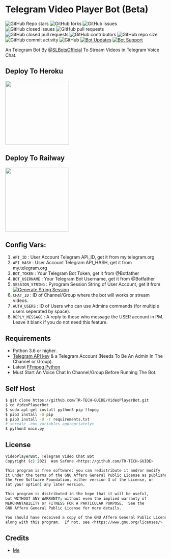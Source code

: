 # Telegram Video Player Bot (Beta)
![GitHub Repo stars](https://img.shields.io/github/stars/TR-TECH-GUIDE/VideoPlayerBot?color=blue&style=flat)
![GitHub forks](https://img.shields.io/github/forks/TR-TECH-GUIDE/VideoPlayerBot?color=green&style=flat)
![GitHub issues](https://img.shields.io/github/issues/TR-TECH-GUIDE/VideoPlayerBot)
![GitHub closed issues](https://img.shields.io/github/issues-closed/TR-TECH-GUIDE/VideoPlayerBot)
![GitHub pull requests](https://img.shields.io/github/issues-pr/TR-TECH-GUIDE/VideoPlayerBot)
![GitHub closed pull requests](https://img.shields.io/github/issues-pr-closed/TR-TECH-GUIDE/VideoPlayerBot)
![GitHub contributors](https://img.shields.io/github/contributors/TR-TECH-GUIDE/VideoPlayerBot?style=flat)
![GitHub repo size](https://img.shields.io/github/repo-size/TR-TECH-GUIDE/VideoPlayerBot?color=red)
![GitHub commit activity](https://img.shields.io/github/commit-activity/m/TR-TECH-GUIDE/VideoPlayerBot)
![GitHub](https://img.shields.io/github/license/TR-TECH-GUIDE/VideoPlayerBot)
[![Bot Updates](https://img.shields.io/badge/VideoPlayerBot-Updates%20Channel-green)](https://t.me/SLBotsOfficial)
[![Bot Support](https://img.shields.io/badge/VideoPlayerBot-Support%20Group-blue)](https://t.me/trtechguide)

An Telegram Bot By [@SLBotsOfficial](https://t.me/SLBotsOfficial) To Stream Videos in Telegram Voice Chat.


## Deploy To Heroku

<p><a href="https://heroku.com/deploy?template=https://github.com/TR-TECH-GUIDE/VideoPlayerBot"> <img src="https://img.shields.io/badge/Deploy%20To%20Heroku-blueviolet?style=for-the-badge&logo=heroku" width="200""/></a></p>

## Deploy To Railway

<p><a href="https://railway.app/new/template?template=https%3A%2F%2Fgithub.com%2FTR-TECH-GUIDE%2FVideoPlayerBot&envs=API_ID%2CAPI_HASH%2CBOT_TOKEN%2CSESSION_STRING%2CCHAT_ID%2CAUTH_USERS%2CBOT_USERNAME%2CREPLY_MESSAGE&optionalEnvs=REPLY_MESSAGE&API_IDDesc=User+Account+Telegram+API_ID+get+it+from+my.telegram.org%2Fapps&API_HASHDesc=User+Account+Telegram+API_HASH+get+it+from+my.telegram.org%2Fapps&BOT_TOKENDesc=Your+Telegram+Bot+Token%2C+get+it+from+%40Botfather+XD&SESSION_STRINGDesc=Pyrogram+Session+String+of+User+Account%2C+get+it+from+%40genStr_robot&CHAT_IDDesc=ID+of+your+Channel+or+Group+where+the+bot+will+works+or+stream+videos&AUTH_USERSDesc=ID+of+Auth+Users+who+can+use+Admin+commands+%28for+multiple+users+seperated+by+space%29&BOT_USERNAMEDesc=Your+Telegram+Bot+Username+without+%40%2C+get+it+from+%40Botfather+XD&REPLY_MESSAGEDesc=A+reply+message+to+those+who+message+the+USER+account+in+PM.+Make+it+blank+if+you+do+not+need+this+feature.&REPLY_MESSAGEDefault=Hello+Sir%2C+I%27m+a+bot+to+stream+videos+on+telegram+voice+chat%2C+not+having+time+to+chat+with+you+%F0%9F%98%82%21&referralCode=SAFONE"> <img src="https://img.shields.io/badge/Deploy%20To%20Railway-blueviolet?style=for-the-badge&logo=railway" width="200""/></a></p>


## Config Vars:

1. `API_ID` : User Account Telegram API_ID, get it from my.telegram.org
2. `API_HASH` : User Account Telegram API_HASH, get it from my.telegram.org
3. `BOT_TOKEN` : Your Telegram Bot Token, get it from @Botfather
4. `BOT_USERNAME` : Your Telegram Bot Username, get it from @Botfather
4. `SESSION_STRING` : Pyrogram Session String of User Account, get it from [![Generate String Session](https://img.shields.io/badge/repl.it-GenerateStringSession-yellowgreen)](https://replit.com/@PDTharukRenuja/Pyrogram-String-Session/)
5. `CHAT_ID` : ID of Channel/Group where the bot will works or stream videos.
6. `AUTH_USERS` : ID of Users who can use Admins commands (for multiple users seperated by space).
7. `REPLY_MESSAGE` : A reply to those who message the USER account in PM. Leave it blank if you do not need this feature.

## Requirements

- Python 3.6 or higher.
- [Telegram API key](https://docs.pyrogram.org/intro/quickstart#enjoy-the-api) 
& a Telegram Account (Needs To Be An Admin In The Channel or Group).
- Latest [FFmpeg Python](https://www.ffmpeg.org/)
- Must Start An Voice Chat In Channel/Group Before Running The Bot.

## Self Host

```sh
$ git clone https://github.com/TR-TECH-GUIDE/VideoPlayerBot.git
$ cd VideoPlayerBot
$ sudo apt-get install python3-pip ffmpeg
$ pip3 install -U pip
$ pip3 install -U -r requirements.txt
# <create .env variables appropriately>
$ python3 main.py
```


## License
```sh
VideoPlayerBot, Telegram Video Chat Bot
Copyright (c) 2021  Asm Safone <https://github.com/TR-TECH-GUIDE>

This program is free software: you can redistribute it and/or modify
it under the terms of the GNU Affero General Public License as published by
the Free Software Foundation, either version 3 of the License, or
(at your option) any later version.

This program is distributed in the hope that it will be useful,
but WITHOUT ANY WARRANTY; without even the implied warranty of
MERCHANTABILITY or FITNESS FOR A PARTICULAR PURPOSE.  See the
GNU Affero General Public License for more details.

You should have received a copy of the GNU Affero General Public License
along with this program.  If not, see <https://www.gnu.org/licenses/>
```

## Credits

- [Me](https://github.com/TR-TECH-GUIDE)
